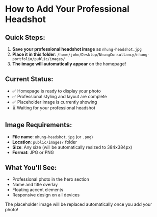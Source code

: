 # How to Add Your Professional Headshot

## Quick Steps:

1. **Save your professional headshot image** as `nhung-headshot.jpg`
2. **Place it in this folder**: `/home/john/Desktop/NhungConsultancy/nhung-portfolio/public/images/`
3. **The image will automatically appear** on the homepage!

## Current Status:
- ✅ Homepage is ready to display your photo
- ✅ Professional styling and layout are complete
- ✅ Placeholder image is currently showing
- ⏳ Waiting for your professional headshot

## Image Requirements:
- **File name**: `nhung-headshot.jpg` (or `.png`)
- **Location**: `public/images/` folder
- **Size**: Any size (will be automatically resized to 384x384px)
- **Format**: JPG or PNG

## What You'll See:
- Professional photo in the hero section
- Name and title overlay
- Floating accent elements
- Responsive design on all devices

The placeholder image will be replaced automatically once you add your photo!
